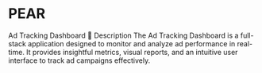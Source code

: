 # PEAR
Ad Tracking Dashboard 📌 Description The Ad Tracking Dashboard is a full-stack application designed to monitor and analyze ad performance in real-time. It provides insightful metrics, visual reports, and an intuitive user interface to track ad campaigns effectively.
